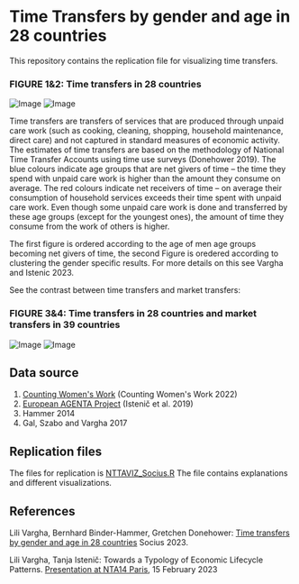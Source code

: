 # Time Transfers by gender and age in 28 countries

This repository contains the replication file for visualizing time transfers.

### FIGURE 1&2: Time transfers in 28 countries
![Image](https://user-images.githubusercontent.com/68189671/222546491-07476447-0e52-48f6-af03-f60921eec670.jpg)
![Image](https://user-images.githubusercontent.com/68189671/218576743-8a2cec1f-bf53-4938-afe3-85aecc76d3f3.jpg)

Time transfers are transfers of services that are produced through unpaid care work (such as cooking, cleaning, shopping, household maintenance, direct care) and not captured in standard measures of economic activity. The estimates of time transfers are based on the methodology of National Time Transfer Accounts using time use surveys (Donehower 2019). The blue colours indicate age groups that are net givers of time – the time they spend with unpaid care work is higher than the amount they consume on average. The red colours indicate net receivers of time – on average their consumption of household services exceeds their time spent with unpaid care work. Even though some unpaid care work is done and transferred by these age groups (except for the youngest ones), the amount of time they consume from the work of others is higher.

The first figure is ordered according to the age of men age groups becoming net givers of time, the second Figure is oredered according to clustering the gender specific results. For more details on this see Vargha and Istenic 2023.

See the contrast between time transfers and market transfers:

### FIGURE 3&4: Time transfers in 28 countries and market transfers in 39 countries
![Image](https://user-images.githubusercontent.com/68189671/222546491-07476447-0e52-48f6-af03-f60921eec670.jpg)
![Image](https://user-images.githubusercontent.com/68189671/218336215-a4aaf882-9e26-412e-b849-ff477f3f9505.jpg)

## Data source
1. [Counting Women's Work](https://www.countingwomenswork.org/data) (Counting Women's Work 2022)
2. [European AGENTA Project](http://dataexplorer.wittgensteincentre.org/nta/) (Istenič et al. 2019)
3. Hammer 2014
4. Gal, Szabo and Vargha 2017

## Replication files
The files for replication is [NTTAVIZ_Socius.R](https://github.com/LiliVargha/Time-Transfers/blob/main/NTTAVIZ_Socius.R) The file contains explanations and different visualizations.

## References
Lili Vargha, Bernhard Binder-Hammer, Gretchen Donehower: [Time transfers by gender and age in 28 countries](LINK) Socius 2023.

Lili Vargha, Tanja Istenič: Towards a Typology of Economic Lifecycle Patterns. [Presentation at NTA14 Paris](https://ntaccounts.org/web/nta/show/Documents/Meetings/NTA14%20Abstracts), 15 February 2023
